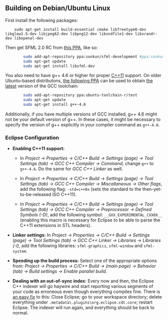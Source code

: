 Building on Debian/Ubuntu Linux
--------------------------------
First install the following packages:

        sudo apt-get install build-essential cmake libfreetype6-dev libglew1.5-dev libjpeg62-dev libpng12-dev libsndfile1-dev libxrandr-dev libopenal-dev

Then get SFML 2.0 RC from [this PPA](https://launchpad.net/~sonkun/+archive/sfml-stable), like so:
```bash
        sudo add-apt-repository ppa:sonkun/sfml-development #ppa:sonkun/sfml-stable
        sudo apt-get update
        sudo apt-get install libsfml-dev
```
You also need to have g++ 4.6 or higher for proper [C++11](http://en.wikipedia.org/wiki/C++11) support. On older Ubuntu-based distributons, [the following PPA](https://launchpad.net/~ubuntu-toolchain-r/+archive/test) can be used to obtain [the latest](http://askubuntu.com/questions/61254/how-to-update-gcc-to-the-latest-versionin-this-case-4-7-in-ubuntu-10-04) version of the GCC toolchain:
```bash
        sudo add-apt-repository ppa:ubuntu-toolchain-r/test
        sudo apt-get update
        sudo apt-get install g++-4.6
```
Additionally, if you have multiple versions of GCC installed, g++ 4.6 might not be your default version of g++. In these cases, it might be necessary to specify the version of g++ explicitly in your compiler command as `g++-4.6`.

### Eclipse Configuration

- **Enabling C++11 support:**

	- In *Project -> Properties -> C/C++ Build -> Settings (page) -> Tool Settings (tab) -> GCC C++ Compiler -> Command*, change `g++` to `g++-4.6`. Do the same for *GCC C++ Linker* as well.

	- In *Project -> Properties -> C/C++ Build -> Settings (page) -> Tool Settings (tab) -> GCC C++ Compiler -> Miscallaneous -> Other flags*, add the following flag: `-std=c++0x` (sets the standard to the then-yet-to-be-released ISO C++11).

	- In *Project -> Properties -> C/C++ Build -> Settings (page) -> Tool Settings (tab) -> GCC C++ Compiler -> Preprocessor -> Defined Symbols (-D)*, add the following symbol: `__GXX_EXPERIMENTAL_CXX0X__` (enabling this macro is necessary for Eclipse to be able to parse the C++11 extensions in STL headers).

- **Linker settings:** In *Project -> Properties -> C/C++ Build -> Settings (page) -> Tool Settings (tab) -> GCC C++ Linker -> Libraries -> Libraries (-l)*, add the following libraries: `sfml-graphics`, `sfml-window` and `sfml-system`.

- **Speeding up the build process:** Select one of the appropriate options from: *Project -> Properties -> C/C++ Build -> (main page) -> Behavior (tab) -> Build settings -> Enable parallel build*.

- **Dealing with an out-of-sync index:** Every now and then, the Eclipse C++ indexer will go haywire and start reporting various segments of your code as erroneous even though everything compiles fine. There is [an easy fix](http://stackoverflow.com/a/3040761) to this: Close Eclipse; go to your workspace directory; delete everything under `.metadata\.plugins\org.eclipse.cdt.core`; restart Eclipse. The indexer will run again, and everything should be back to normal.
